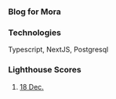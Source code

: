 ### Blog for Mora

### Technologies

Typescript, NextJS, Postgresql

### Lighthouse Scores

1. [18 Dec.](https://pagespeed.web.dev/analysis/https-blog-fawn-zeta-56-vercel-app/dcoepd9epi?form_factor=mobile)
